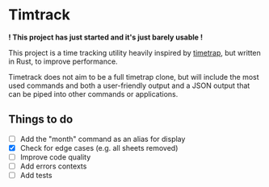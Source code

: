 # Timtrack
**! This project has just started and it's just barely usable !**

This project is a time tracking utility heavily inspired by
[timetrap](https://github.com/samg/timetrap), but written in Rust,
to improve performance.

Timetrack does not aim to be a full timetrap clone, but will
include the most used commands and both a user-friendly output
and a JSON output that can be piped into other commands or
applications.

## Things to do 
- [ ] Add the "month" command as an alias for display
- [x] Check for edge cases (e.g. all sheets removed)
- [ ] Improve code quality
- [ ] Add errors contexts
- [ ] Add tests
